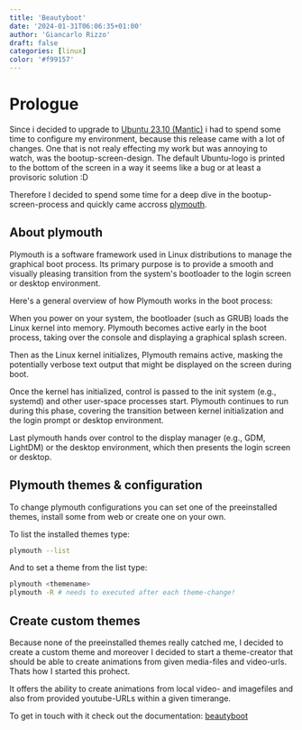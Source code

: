 ```yaml
---
title: 'Beautyboot'
date: '2024-01-31T06:06:35+01:00'
author: 'Giancarlo Rizzo'
draft: false
categories: [linux]
color: '#f99157'
---
```


# Prologue

Since i decided to upgrade to [Ubuntu 23.10 (Mantic)](https://releases.ubuntu.com/mantic/) i had to spend some time to configure my environment, because this release came with a lot of changes. One that is not realy effecting my work but was annoying to watch, was the bootup-screen-design. The default Ubuntu-logo is printed to the bottom of the screen in a way it seems like a bug or at least a provisoric solution :D

Therefore I decided to spend some time for a deep dive in the bootup-screen-process and quickly came accross [plymouth](https://linux.die.net/man/8/plymouth). 

## About plymouth

Plymouth is a software framework used in Linux distributions to manage the graphical boot process. Its primary purpose is to provide a smooth and visually pleasing transition from the system's bootloader to the login screen or desktop environment. 

Here's a general overview of how Plymouth works in the boot process:

When you power on your system, the bootloader (such as GRUB) loads the Linux kernel into memory. Plymouth becomes active early in the boot process, taking over the console and displaying a graphical splash screen.

Then as the Linux kernel initializes, Plymouth remains active, masking the potentially verbose text output that might be displayed on the screen during boot.

Once the kernel has initialized, control is passed to the init system (e.g., systemd) and other user-space processes start. Plymouth continues to run during this phase, covering the transition between kernel initialization and the login prompt or desktop environment.

Last plymouth hands over control to the display manager (e.g., GDM, LightDM) or the desktop environment, which then presents the login screen or desktop.

## Plymouth themes & configuration

To change plymouth configurations you can set one of the preeinstalled themes, install some from web or create one on your own.

To list the installed themes type:

```bash
plymouth --list
```

And to set a theme from the list type:

```bash
plymouth <themename>
plymouth -R # needs to executed after each theme-change!
```

## Create custom themes

Because none of the preeinstalled themes really catched me, I decided to create a custom theme and moreover I decided to start a theme-creator that should be able to create animations from given media-files and video-urls. Thats how I started this prohect.

It offers the ability to create animations from local video- and imagefiles and also from provided youtube-URLs within a given timerange.

To get in touch with it check out the documentation: [beautyboot](https://github.com/protogia/beautyboot)

